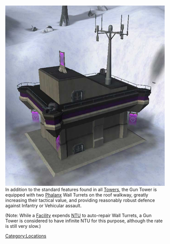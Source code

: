 ![](images/Gun.jpg "fig:Gun.jpg") In addition to the standard features found in
all [Towers](Towers "wikilink"), the Gun Tower is equipped with two
[Phalanx](Phalanx "wikilink") Wall Turrets on the roof walkway, greatly
increasing their tactical value, and providing reasonably robust defence
against Infantry or Vehicular assault.

(Note: While a [Facility](Facility "wikilink") expends
[NTU](NTU "wikilink") to auto-repair Wall Turrets, a Gun Tower is
considered to have infinite NTU for this purpose, although the rate is
still very slow.)

[Category:Locations](Category:Locations "wikilink")
